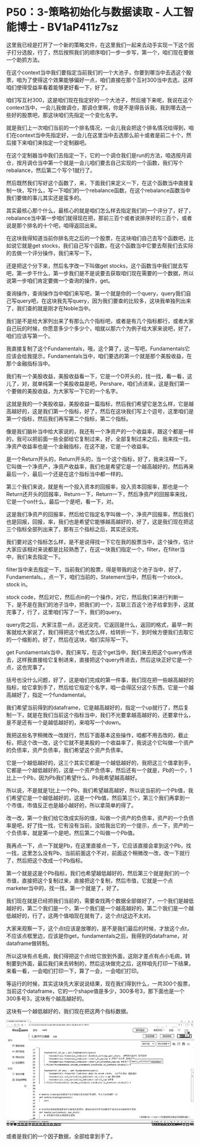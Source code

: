 # P50：3-策略初始化与数据读取 - 人工智能博士 - BV1aP411z7sz

这里我已经是打开了一个新的策略文件，在这里我们一起来去动手实现一下这个因子打分选股，行了，然后按照我们的顺序咱们一步一步写，第一个，咱们现在要做一个助抓方法。

在这个context当中我们要指定当前我们的一个大池子，你要到哪当中去选这个股票，咱为了使得这个效果能够偏好一点，咱们直接在那个互衬300当中去选，这样咱们使得受益率看着能够更好看一下，好了。

咱们写互衬300，这是咱们现在指定好的一个大池子，然后接下来呢，我说在这个context当中，一会儿我做调仓，那调仓里啊，你是不是得告诉我，我到哪去选一些好的股票吧，那这块咱们先指定一个变化名字。

就是我们上一次咱们当前的一个排名情况，一会儿我会把这个排名情况给得到，咱们在context当中先指定好，一会儿在这里当中去选那么前十或者是前二十个，然后接下来咱们来指定一个定制器吧。

在这个定制器当中我们去指定一下，它的一个调仓我们是run的方法，咱选按月调仓，按月调仓当中第一个就是一会儿咱们要去自己实现的一个函数，我们写个rebalance，然后第二个写个1就行了。

然后既然我们写好这个函数了，来，下面我们来定义一下，在这个函数当中直接复制一块，写什么，写一下咱们的一个rebalance函数，在这个rebalance函数当中我们要做的事儿其实还是蛮多的。

其实最核心那个什么，最核心的就是咱们怎么样去指定我们的一个评分了，好了，rebalance当中第一步咱们就得现在把，那前三百个或者说排序好的三百个，或者说是那个排名的十个吧，咱得返回出来。

在这块我得知道当前你排名完之后的一个股票，在这块咱们自己去写个函数吧，比如说它就是get stocks，我们自己写个函数，在这个函数当中它要去帮我们去实际的去做一个评分操作，我们来写一下。

还是把这个分下来，然后名字改一下叫做get stocks，这个函数当中我们就去写吧，第一步干什么，第一步我们是不是说要去获取咱们现在需要的一个数据，所以说第一步咱们肯定要做一个查询的操作，get。

查询操作，查询操作当中咱们来写吧，第一个就是你的一个query，query我们自己写query吧，在这块我先写query，因为我们要查的比较多，这块我单独列出来了，我们查的就是刚才在Noble当中。

我们是不是给大家列出来了有那么六个指标吧，或者是有几个指标都行，或者大家自己玩的时候，你愿意多少个多少个，咱就以那六个为例子给大家来说吧，好了，咱们应该写第一个。

我直接复制了这个Fundamentals，哦，这个算了，这一写吧，Fundamentals它应该会给我提示，Fundamentals当中，咱们要选的第一个就是那个美股收益，在那个金融指标当中。

我们有一个美股收益，美股收益看一下，它是一个D开头的，找一找，看一看，这儿了，对，就单纯第一个美股收益是吧，Pershare，咱们点进来，这是我们第一个要做的美股收益，为大家写一下它的一个名字。

这就是我的一个美股收益，美股收益一篇指标，然后我们希望它是怎么样，它是越高越好的，这是我们第一个指标，好了，然后在这块我们写上个逗号，这里咱们是第一个指标，然后我们再写第二个指标，第二个指标。

像是我们脑补当中给大家说的，我还有一个净资产的一个收益率，跟这个都是一样的，我可以把前面一些全部给它复制过来，好，全部复制过来之后，我来找一找，净资产收益率也是一个金融指标，在这不是，它是一个收益率。

是一个Return开头的，Return开头的，当一个这个指标，好了，我来注释一下，它叫做一个净资产，净资产收益率，我们也是希望它是一个越高越好的，然后再来最后一个，最后一个还是在这个指标当中都一样的。

第三个我们来说，就是有一个投入资本的回报率，投入资本回报率，那也是一个Return还开头的回报率，Return一下，Return一下，然后净资产的回报率来找，它是一个on什么，最后一个是吧，看一下，对。

这是我们净资产的回报率，然后给它指定名字叫做一个，净资产回报率，然后我们也是回报，回报，率，我们也是希望它能够越高越好的，好了，这是我们现在把这三个指标全部列出来了，那有三个指标之后，其实还没完。

我们要对这个指标怎么样，是不是说得找一下它在我的股票当中，这个操作，估计大家应该相对来说都是比较熟悉了，在这一块我们指定一个，filter，在filter当中，我们来去指定一下。

filter当中来去指定一下，当前我们的股票，得是带我的这个池子当中，好了，Fundamentals。，点一下，咱们当前的，Statement当中，然后有一个stock，stock in。

stock code，然后对它，然后点in的一个操作，对它，然后我们来进行判断一下，是不是在我们的池子当中，把我们的一个，互联三百这个池子给拿到手，这就完事了，行了，这里咱们写了一下，我们的query。

query完之后，大家注意一点，这还没完，它返回是什么，返回的格式，最早一刺客就给大家说了，我们得把这个格式怎么样，给转折一下，到时候方便我们去取它的一个缩影的，好了，然后在这块，咱们实际写一下。

get Fundamentals当中，我们来写，在这个get当中，我们来去把这个query传进去，这样我直接给它复制进来，直接把这个query传进去，然后这块正好它是一个点，这也完事了。

括号也没什么问题，好了，这是咱们完成的第一件事，我们现在把一些越高越好的指标，给它拿到手了，然后给它指定个名字，咱一会得区分这个东西，它是一个越高越好了，指定一个fundamental。

我们希望当前得到的dataframe，它是越高越好的，指定一个up就行了，然后复制一下，就是在我们当前这个指标当中，我们不光要拿越高越好的，还要拿什么，是不是还有一个是越低越好的，来咱写一个down。

我把这些名字稍微改一改就行，然后下面基本这些操作，咱都不用去改的，截止标，把这个改一改，这个它就不是美股的一个收益率了，我说这个它叫做一个资产的负债率，资产负债率，我们希望这个资产负债率。

它是一个越低越好的，这三个其实它都是一个越低越好的，我把这三个值拿到手，它都是一个越低越好的，这是一个资产负债率，然后还有一个就是，Pb的一个，1比上一个Pb，因为Pb我们希望什么，Pb我希望越高越好。

所以说，不是就是1比上一个Pb，我们希望越高越好，所以说当前的一个Pb值，我们希望它是一个越低越好的，这是一个Pb值，然后第三个，第三个我们再拿到一个市值，市值反正也是越小越好的，所以拿简单的得了。

改一改，第一个我们给它改成实际的值，叫做一个资产的负债率，资产的一个负债率是吧，好了找一找，它有没有当前，没给我出它的一个提示，点一下，资产的一个负债率，就是第一个是吧，然后第二个叫做一个Pb值。

我再点一下，点一下就是Pb，在这里直接点一下，它应该直接会拿到这个Pb，找一找，这里怎么没有Pb，当前前面这个不对，前面这个稍微改一改，改一下就行了，然后把这个改成一个Pb指标。

第一个就是这是个Pb指标，我们也希望越低越好的，然后第三个就是我们的一个市值，直接把这个复制过来，直接把这个复制，然后市值，它就是一个点marketer当中的，找一找，第一个就是了，好了。

我们现在就是已经把我们当前的，需要查找两个数据全部做好了，一个我们是越低越好的，第二个我们是一个，第一个我们是一个越高越好的，第二个我们是一个越低越好的，行了，这两个值咱现在就有了，这个点t这边不太对。

大家来观察一下，这个点t应该是放哪的，是不是我们最后的时候，才放这个点t，不应该点框里边，应该是你get，fundamentals之后，我得到的dataframe，对dataframe做转制。

所以这块有点毛病，我们得把这个点t给它放到外面，这刚才差点有点小毛病，转制要到外面，最后我们来去转制的，然后这块做完之后，这样咱先打印一下结果，来看一看，一会咱们打印一下，算了一会，一会咱们打印。

等运行的时候，其实这块先大家说说结果，现在我们得到什么，一共300个股票，当前这个dataframe，它的一个shape值是多少，300多号3，那下面也是一个300多号3，这块有个越高越好的。

这块有一个越低越好的，我们现在把这两个指标数据。

![](img/25ecc4f6195ddcff47d053891d4e1b1f_1.png)

或者是我们的一个因子数据，全部给拿到手了。